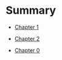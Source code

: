 # Summary


- [Chapter 1](./chapter_1.md)
- [Chapter 2](./SUMMARY.md)

- [Chapter 0](../index.html)

